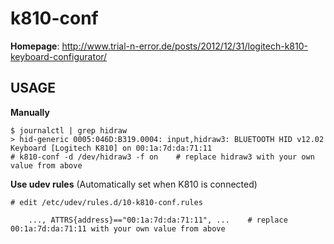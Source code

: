 k810-conf
==========

**Homepage**: http://www.trial-n-error.de/posts/2012/12/31/logitech-k810-keyboard-configurator/

## USAGE

**Manually**

```
$ journalctl | grep hidraw
> hid-generic 0005:046D:B319.0004: input,hidraw3: BLUETOOTH HID v12.02 Keyboard [Logitech K810] on 00:1a:7d:da:71:11
# k810-conf -d /dev/hidraw3 -f on    # replace hidraw3 with your own value from above

```

**Use udev rules** (Automatically set when K810 is connected)

```
# edit /etc/udev/rules.d/10-k810-conf.rules

    ..., ATTRS{address}=="00:1a:7d:da:71:11", ...    # replace 00:1a:7d:da:71:11 with your own value from above
```
